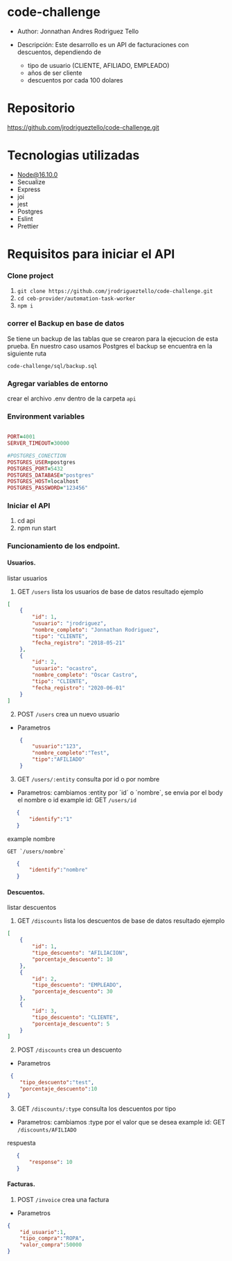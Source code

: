 # code-challenge
- Author: Jonnathan Andres Rodriguez Tello

- Descripción: Este desarrollo es un API de facturaciones con descuentos, dependiendo de 
    - tipo de usuario (CLIENTE, AFILIADO, EMPLEADO)
    - años de ser cliente
    - descuentos por cada 100 dolares

# Repositorio

https://github.com/jrodrigueztello/code-challenge.git

# Tecnologias utilizadas 

- Node@16.10.0
- Secualize
- Express
- joi
- jest
- Postgres
- Eslint
- Prettier

# Requisitos para iniciar el API


### Clone project

1. `git clone https://github.com/jrodrigueztello/code-challenge.git`
2. `cd ceb-provider/automation-task-worker`
3. `npm i`


### correr el Backup en base de datos
Se tiene un backup de las tablas que se crearon para la ejecucion de esta prueba. En nuestro caso usamos 
Postgres
el backup se encuentra en la siguiente ruta 

`code-challenge/sql/backup.sql`


### Agregar variables de entorno
crear el archivo .env dentro de la carpeta `api`


### Environment variables

```ruby

PORT=4001
SERVER_TIMEOUT=30000

#POSTGRES_CONECTION
POSTGRES_USER=postgres
POSTGRES_PORT=5432
POSTGRES_DATABASE="postgres"
POSTGRES_HOST=localhost
POSTGRES_PASSWORD="123456"

```

### Iniciar el API

1. cd api
2. npm run start

### Funcionamiento de los endpoint.

#### Usuarios.
listar usuarios
1. GET `/users` lista los usuarios de base de datos 
resultado ejemplo
```json
[
    {
        "id": 1,
        "usuario": "jrodriguez",
        "nombre_completo": "Jonnathan Rodriguez",
        "tipo": "CLIENTE",
        "fecha_registro": "2018-05-21"
    },
    {
        "id": 2,
        "usuario": "ocastro",
        "nombre_completo": "Oscar Castro",
        "tipo": "CLIENTE",
        "fecha_registro": "2020-06-01"
    }
]

```

2. POST `/users` crea un nuevo usuario
- Parametros
```json
    {
        "usuario":"123",
        "nombre_completo":"Test",
        "tipo":"AFILIADO"
    }
```
3. GET `/users/:entity` consulta por id o por nombre
- Parametros: cambiamos :entity por ´id´ o ´nombre´, se envia por el body el nombre o id 
example id:
    GET `/users/id`
 ```json
    {
        "identify":"1"
    }
```
example nombre 
   
    GET `/users/nombre`
 ```json
    {
        "identify":"nombre"
    }
```
#### Descuentos.
listar descuentos
1. GET `/discounts` lista los descuentos de base de datos 
resultado ejemplo
```json
[
    {
        "id": 1,
        "tipo_descuento": "AFILIACION",
        "porcentaje_descuento": 10
    },
    {
        "id": 2,
        "tipo_descuento": "EMPLEADO",
        "porcentaje_descuento": 30
    },
    {
        "id": 3,
        "tipo_descuento": "CLIENTE",
        "porcentaje_descuento": 5
    }
]
```

2. POST `/discounts` crea un descuento 
- Parametros
```json
 {
    "tipo_descuento":"test",
    "porcentaje_descuento":10
}
```
3. GET `/discounts/:type` consulta los descuentos por tipo
- Parametros: cambiamos :type por el valor que se desea 
example id:
    GET `/discounts/AFILIADO`

respuesta

 ```json
    {
        "response": 10
    }
```
#### Facturas.

1. POST `/invoice` crea una factura 
- Parametros
```json
{
    "id_usuario":1,
    "tipo_compra":"ROPA",
    "valor_compra":50000
}
```




